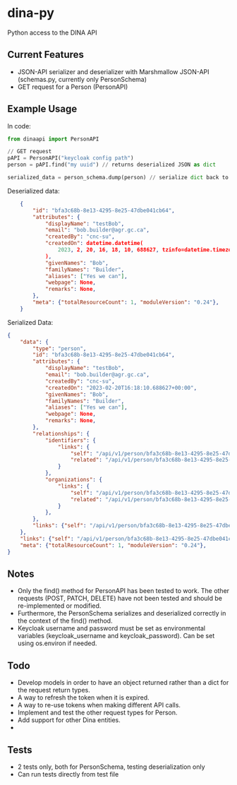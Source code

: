 # dina-py

Python access to the DINA API

## Current Features

* JSON-API serializer and deserializer with Marshmallow JSON-API (schemas.py, currently only PersonSchema)
* GET request for a Person (PersonAPI)

## Example Usage

In code:
```py
from dinaapi import PersonAPI

// GET request
pAPI = PersonAPI("keycloak config path")
person = pAPI.find("my uuid") // returns deserialized JSON as dict

serialized_data = person_schema.dump(person) // serialize dict back to valid JSON
```

Deserialized data:
```json
    {
        "id": "bfa3c68b-8e13-4295-8e25-47dbe041cb64",
        "attributes": {
            "displayName": "testBob",
            "email": "bob.builder@agr.gc.ca",
            "createdBy": "cnc-su",
            "createdOn": datetime.datetime(
                2023, 2, 20, 16, 18, 10, 688627, tzinfo=datetime.timezone.utc
            ),
            "givenNames": "Bob",
            "familyNames": "Builder",
            "aliases": ["Yes we can"],
            "webpage": None,
            "remarks": None,
        },
        "meta": {"totalResourceCount": 1, "moduleVersion": "0.24"},
    }
```

Serialized Data:
```json
{
    "data": {
        "type": "person",
        "id": "bfa3c68b-8e13-4295-8e25-47dbe041cb64",
        "attributes": {
            "displayName": "testBob",
            "email": "bob.builder@agr.gc.ca",
            "createdBy": "cnc-su",
            "createdOn": "2023-02-20T16:18:10.688627+00:00",
            "givenNames": "Bob",
            "familyNames": "Builder",
            "aliases": ["Yes we can"],
            "webpage": None,
            "remarks": None,
        },
        "relationships": {
            "identifiers": {
                "links": {
                    "self": "/api/v1/person/bfa3c68b-8e13-4295-8e25-47dbe041cb64/relationships/identifiers",
                    "related": "/api/v1/person/bfa3c68b-8e13-4295-8e25-47dbe041cb64/identifiers",
                }
            },
            "organizations": {
                "links": {
                    "self": "/api/v1/person/bfa3c68b-8e13-4295-8e25-47dbe041cb64/relationships/organizations",
                    "related": "/api/v1/person/bfa3c68b-8e13-4295-8e25-47dbe041cb64/organizations",
                }
            },
        },
        "links": {"self": "/api/v1/person/bfa3c68b-8e13-4295-8e25-47dbe041cb64"},
    },
    "links": {"self": "/api/v1/person/bfa3c68b-8e13-4295-8e25-47dbe041cb64"},
    "meta": {"totalResourceCount": 1, "moduleVersion": "0.24"},
}
```

## Notes

* Only the find() method for PersonAPI has been tested to work. The other requests (POST, PATCH, DELETE) have not been tested and should be re-implemented or modified.
* Furthermore, the PersonSchema serializes and deserialized correctly in the context of the find() method.
* Keycloak username and password must be set as environmental variables (keycloak_username and keycloak_password). Can be set using os.environ if needed.

## Todo

* Develop models in order to have an object returned rather than a dict for the request return types.
* A way to refresh the token when it is expired.
* A way to re-use tokens when making different API calls.
* Implement and test the other request types for Person.
* Add support for other Dina entities.
* 
## Tests

* 2 tests only, both for PersonSchema, testing deserialization only
* Can run tests directly from test file
